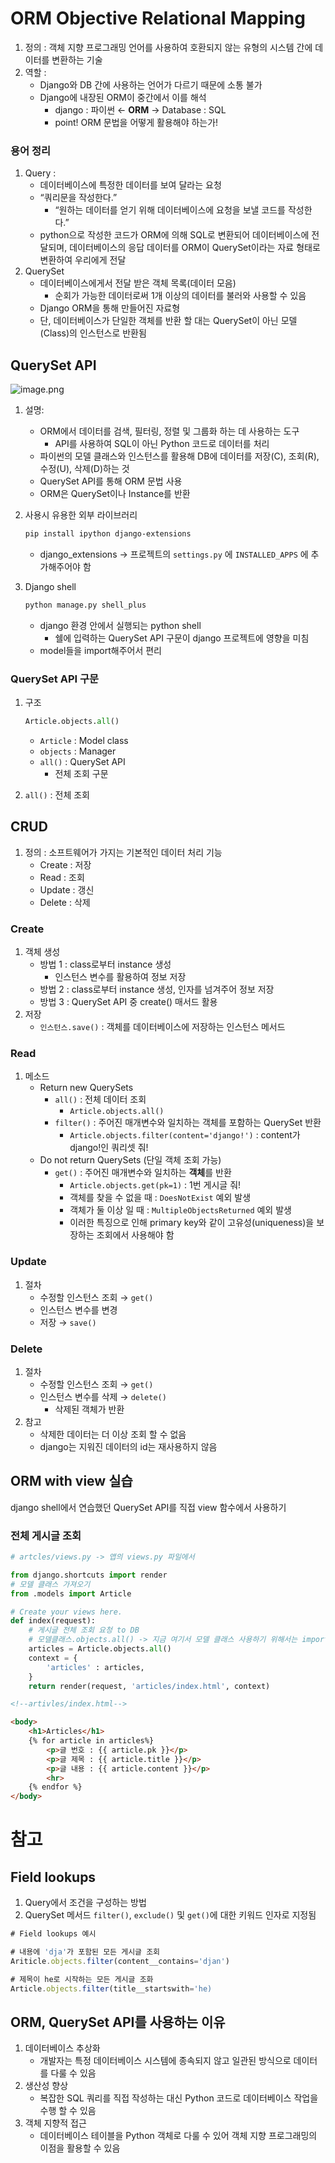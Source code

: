 # ORM Objective Relational Mapping

1. 정의 : 객체 지향 프로그래밍 언어를 사용하여 호환되지 않는 유형의 시스템 간에 데이터를 변환하는 기술
2. 역할 :
    - Django와 DB 간에 사용하는 언어가 다르기 때문에 소통 불가
    - Django에 내장된 ORM이 중간에서 이를 해석
        - django : 파이썬 ← **ORM** →  Database : SQL
        - point! ORM 문법을 어떻게 활용해야 하는가!

### 용어 정리

1. Query :
    - 데이터베이스에 특정한 데이터를 보여 달라는 요청
    - “쿼리문을 작성한다.”
        - “원하는 데이터를 얻기 위해 데이터베이스에 요청을 보낼 코드를 작성한다.”
    - python으로 작성한 코드가 ORM에 의해 SQL로 변환되어 데이터베이스에 전달되며, 데이터베이스의 응답 데이터를 ORM이 QuerySet이라는 자료 형태로 변환하여 우리에게 전달
2. QuerySet
    - 데이터베이스에게서 전달 받은 객체 목록(데이터 모음)
        - 순회가 가능한 데이터로써 1개 이상의 데이터를 불러와 사용할 수 있음
    - Django ORM을 통해 만들어진 자료형
    - 단, 데이터베이스가 단일한 객체를 반환 할 대는 QuerySet이 아닌 모델(Class)의 인스턴스로 반환됨

## QuerySet API

![image.png](https://soshace.com/wp-content/uploads/2023/03/orm-1024.jpg)

1. 설명:
    - ORM에서 데이터를 검색, 필터링, 정렬 및 그룹화 하는 데 사용하는 도구
        - API를 사용하여 SQL이 아닌 Python 코드로 데이터를 처리
    - 파이썬의 모델 클래스와 인스턴스를 활용해 DB에 데이터를 저장(C), 조회(R), 수정(U), 삭제(D)하는 것
    - QuerySet API를 통해 ORM 문법 사용
    - ORM은 QuerySet이나 Instance를 반환
2. 사용시 유용한 외부 라이브러리
    
    ```bash
    pip install ipython django-extensions
    ```
    
    - django_extensions → 프로젝트의 `settings.py` 에 `INSTALLED_APPS` 에 추가해주어야 함
3. Django shell
    
    ```bash
    python manage.py shell_plus
    ```
    
    - django 환경 안에서 실행되는 python shell
        - 쉘에 입력하는 QuerySet API 구문이 django 프로젝트에 영향을 미침
    - model들을 import해주어서 편리

### QuerySet API 구문

1. 구조
    
    ```python
    Article.objects.all()
    ```
    
    - `Article` : Model class
    - `objects` : Manager
    - `all()` : QuerySet API
        - 전체 조회 구문
2. `all()` : 전체 조회

## CRUD

1. 정의 : 소프트웨어가 가지는 기본적인 데이터 처리 기능
    - Create : 저장
    - Read : 조회
    - Update : 갱신
    - Delete : 삭제

### Create

1. 객체 생성
    - 방법 1 : class로부터 instance 생성
        - 인스턴스 변수를 활용하여 정보 저장
    - 방법 2 : class로부터 instance 생성, 인자를 넘겨주어 정보 저장
    - 방법 3 : QuerySet API 중 create() 매서드 활용
2. 저장
    - `인스턴스.save()` : 객체를 데이터베이스에 저장하는 인스턴스 메서드

### Read

1. 메소드
    - Return new QuerySets
        - `all()` : 전체 데이터 조회
            - `Article.objects.all()`
        - `filter()` : 주어진 매개변수와 일치하는 객체를 포함하는 QuerySet 반환
            - `Article.objects.filter(content='django!')` : content가 django!인 쿼리셋 줘!
    - Do not return QuerySets (단일 객체 조회 가능)
        - `get()` : 주어진 매개변수와 일치하는 **객체**를 반환
            - `Article.objects.get(pk=1)` : 1번 게시글 줘!
            - 객체를 찾을 수 없을 때 : `DoesNotExist` 예외 발생
            - 객체가 둘 이상 일 때 : `MultipleObjectsReturned` 예외 발생
            - 이러한 특징으로 인해 primary key와 같이 고유성(uniqueness)을 보장하는 조회에서 사용해야 함

### Update

1. 절차
    - 수정할 인스턴스 조회 → `get()`
    - 인스턴스 변수를 변경
    - 저장 → `save()`

### Delete

1. 절차
    - 수정할 인스턴스 조회 → `get()`
    - 인스턴스 변수를 삭제 → `delete()`
        - 삭제된 객체가 반환
2. 참고
    - 삭제한 데이터는 더 이상 조회 할 수 없음
    - django는 지워진 데이터의 id는 재사용하지 않음

## ORM with view 실습

django shell에서 연습했던 QuerySet API를 직접 view 함수에서 사용하기

### 전체 게시글 조회

```python
# artcles/views.py -> 앱의 views.py 파일에서

from django.shortcuts import render
# 모델 클래스 가져오기
from .models import Article

# Create your views here.
def index(request):
    # 게시글 전체 조회 요청 to DB
    # 모델클래스.objects.all() -> 지금 여기서 모델 클래스 사용하기 위해서는 import 필요
    articles = Article.objects.all()
    context = {
        'articles' : articles,
    }
    return render(request, 'articles/index.html', context)
```

```html
<!--artivles/index.html-->

<body>
    <h1>Articles</h1>
    {% for article in articles%}
        <p>글 번호 : {{ article.pk }}</p>
        <p>글 제목 : {{ article.title }}</p>
        <p>글 내용 : {{ article.content }}</p>
        <hr>
    {% endfor %}
</body>
```

# 참고

## Field lookups

1. Query에서 조건을 구성하는 방법
2. QuerySet 메서드 `filter()`, `exclude()` 및 `get()`에 대한 키워드 인자로 지정됨

```jsx
# Field lookups 예시

# 내용에 'dja'가 포함된 모든 게시글 조회
Ariticle.objects.filter(content__contains='djan')

# 제목이 he로 시작하는 모든 게시글 조화
Article.objects.filter(title__startswith='he)
```

## ORM, QuerySet API를 사용하는 이유

1. 데이터베이스 추상화
    - 개발자는 특정 데이터베이스 시스템에 종속되지 않고 일관된 방식으로 데이터를 다룰 수 있음
2. 생산성 향상
    - 복잡한 SQL 쿼리를 직접 작성하는 대신 Python 코드로 데이터베이스 작업을 수행 할 수 있음
3. 객체 지향적 접근
    - 데이터베이스 테이블을 Python 객체로 다룰 수 있어 객체 지향 프로그래밍의 이점을 활용할 수 있음